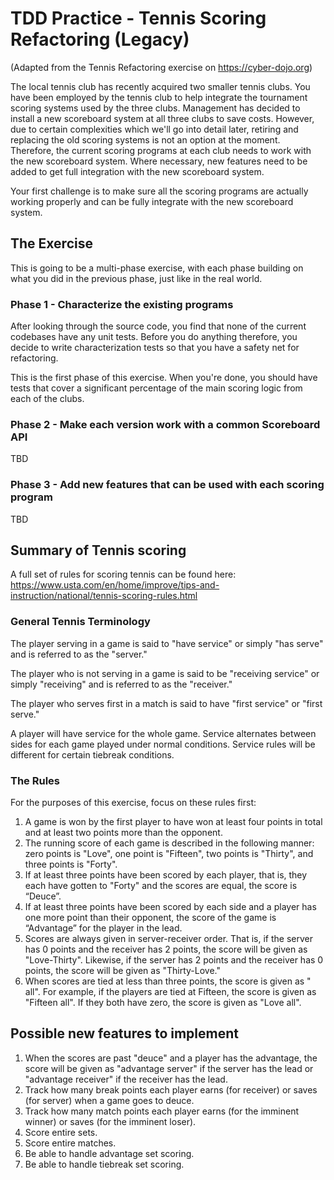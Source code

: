 # TDD Practice - Tennis Scoring Refactoring (Legacy) 

(Adapted from the Tennis Refactoring exercise on https://cyber-dojo.org)

The local tennis club has recently acquired two smaller tennis clubs. You have been employed by the tennis club to help integrate the tournament scoring systems used by the three clubs. Management has decided to install a new scoreboard system at all three clubs to save costs. However, due to certain complexities which we'll go into detail later, retiring and replacing the old scoring systems is not an option at the moment. Therefore, the current scoring programs at each club needs to work with the new scoreboard system. Where necessary, new features need to be added to get full integration with the new scoreboard system. 

Your first challenge is to make sure all the scoring programs are actually working properly and can be fully integrate with the new scoreboard system.

## The Exercise

This is going to be a multi-phase exercise, with each phase building on what you did in the previous phase, just like in the real world. 

### Phase 1 - Characterize the existing programs

After looking through the source code, you find that none of the current codebases have any unit tests. Before you do anything therefore, you decide to write characterization tests so that you have a safety net for refactoring.

This is the first phase of this exercise. When you're done, you should have tests that cover a significant percentage of the main scoring logic from each of the clubs.

### Phase 2 - Make each version work with a common Scoreboard API

TBD 

### Phase 3 - Add new features that can be used with each scoring program

TBD 

## Summary of Tennis scoring

A full set of rules for scoring tennis can be found here:
https://www.usta.com/en/home/improve/tips-and-instruction/national/tennis-scoring-rules.html

### General Tennis Terminology

The player serving in a game is said to "have service" or simply "has serve" and is referred to as the "server."

The player who is not serving in a game is said to be "receiving service" or simply "receiving" and is referred to as the "receiver."

The player who serves first in a match is said to have "first service" or "first serve."

A player will have service for the whole game. Service alternates between sides for each game played under normal conditions. Service rules will be different for certain tiebreak conditions.

### The Rules 

For the purposes of this exercise, focus on these rules first:

1. A game is won by the first player to have won at least four points in total and at least two points more than the opponent.
2. The running score of each game is described in the following manner: zero points is "Love", one point is "Fifteen", two points is "Thirty", and three points is "Forty".
3. If at least three points have been scored by each player, that is, they each have gotten to "Forty" and the scores are equal, the score is “Deuce”.
4. If at least three points have been scored by each side and a player has one more point than their opponent, the score of the game is “Advantage” for the player in the lead.
5. Scores are always given in server-receiver order. That is, if the server has 0 points and the receiver has 2 points, the score will be given as "Love-Thirty". Likewise, if the server has 2 points and the receiver has 0 points, the score will be given as "Thirty-Love."
6. When scores are tied at less than three points, the score is given as "<score> all". For example, if the players are tied at Fifteen, the score is given as "Fifteen all". If they both have zero, the score is given as "Love all".

## Possible new features to implement

1. When the scores are past "deuce" and a player has the advantage, the score will be given as "advantage server" if the server has the lead or "advantage receiver" if the receiver has the lead.
2. Track how many break points each player earns (for receiver) or saves (for server) when a game goes to deuce.
3. Track how many match points each player earns (for the imminent winner) or saves (for the imminent loser).
4. Score entire sets.
5. Score entire matches.
6. Be able to handle advantage set scoring.
7. Be able to handle tiebreak set scoring.

